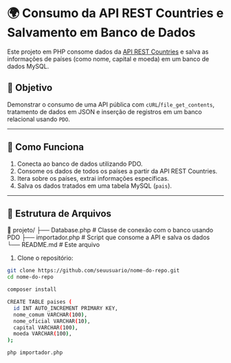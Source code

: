 # 🌍 Consumo da API REST Countries e Salvamento em Banco de Dados

Este projeto em PHP consome dados da [API REST Countries](https://restcountries.com/) e salva as informações de países (como nome, capital e moeda) em um banco de dados MySQL.

## 📌 Objetivo

Demonstrar o consumo de uma API pública com `cURL`/`file_get_contents`, tratamento de dados em JSON e inserção de registros em um banco relacional usando `PDO`.

---

## 🚀 Como Funciona

1. Conecta ao banco de dados utilizando PDO.
2. Consome os dados de todos os países a partir da API REST Countries.
3. Itera sobre os países, extrai informações específicas.
4. Salva os dados tratados em uma tabela MySQL (`pais`).

---

## 🧱 Estrutura de Arquivos

📁 projeto/
├── Database.php # Classe de conexão com o banco usando PDO
├── importador.php # Script que consome a API e salva os dados
└── README.md # Este arquivo

1. Clone o repositório:
```bash
git clone https://github.com/seuusuario/nome-do-repo.git
cd nome-do-repo

composer install

CREATE TABLE paises (
  id INT AUTO_INCREMENT PRIMARY KEY,
  nome_comum VARCHAR(100),
  nome_oficial VARCHAR(10),
  capital VARCHAR(100),
  moeda VARCHAR(100),
);

php importador.php
